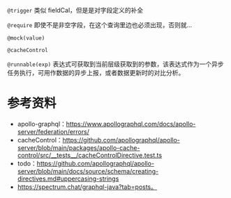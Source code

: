  `@trigger`
类似 fieldCal，但是是对字段定义的补全

`@require`
即使不是非空字段，在这个查询里边也必须出现，否则就...

`@mock(value)`

`@cacheControl`

`@runnable(exp)`
表达式可获取到当前层级获取到的参数，该表达式作为一个异步任务执行，可用作数据的异步上报，或者数据更新时的对比分析。


# 参考资料

- apollo-graphql：https://www.apollographql.com/docs/apollo-server/federation/errors/
- cacheControl：https://github.com/apollographql/apollo-server/blob/main/packages/apollo-cache-control/src/__tests__/cacheControlDirective.test.ts
- todo：https://github.com/apollographql/apollo-server/blob/main/docs/source/schema/creating-directives.md#uppercasing-strings
- https://spectrum.chat/graphql-java?tab=posts。